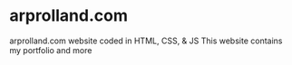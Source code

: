# arprolland.com
arprolland.com website coded in HTML, CSS, & JS
This website contains my portfolio and more
